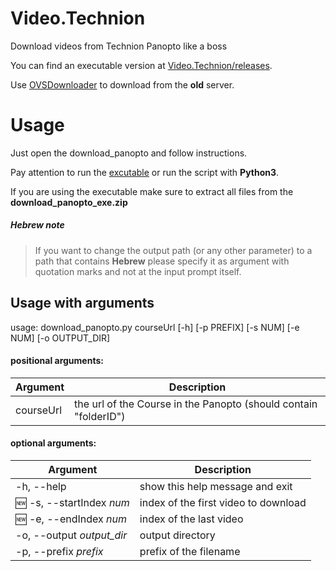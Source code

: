 # Video.Technion
Download videos from Technion Panopto like a boss

You can find an executable version at [Video.Technion/releases](https://github.com/urielha/Video.Technion/releases).

Use [OVSDownloader](https://github.com/Krumpet/OVSDownloader) to download from the **old** server.

# Usage

Just open the download_panopto and follow instructions.

Pay attention to run the [excutable](https://github.com/urielha/Video.Technion/releases) or run the script with **Python3**.

If you are using the executable make sure to extract all files from the **download_panopto_exe.zip** 

##### Hebrew note

> If you want to change the output path (or any other parameter) to a path that contains **Hebrew** please specify it as argument with quotation marks and not at the input prompt itself.

## Usage with arguments

usage: download_panopto.py courseUrl \[-h\] \[-p PREFIX\] \[-s NUM\] \[-e NUM\] \[-o OUTPUT_DIR\]

#### positional arguments:

| Argument | Description |
| -------- | ----------- |
|  courseUrl  | the url of the Course in the Panopto (should contain "folderID") |

#### optional arguments:
| Argument | Description |
| -------- | ----------- |
| -h, --help | show this help message and exit |
| :new: -s, --startIndex *num* | index of the first video to download |
| :new: -e, --endIndex *num* | index of the last video |
| -o, --output *output_dir* | output directory |
| -p, --prefix *prefix* | prefix of the filename |

